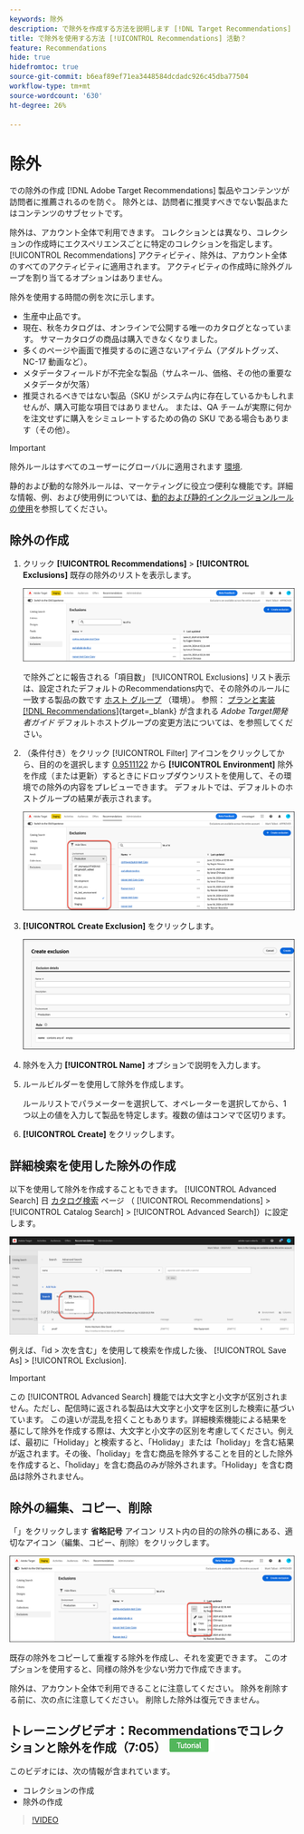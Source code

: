 ```yaml
---
keywords: 除外
description: で除外を作成する方法を説明します [!DNL Target Recommendations] 製品やコンテンツが訪問者に推薦されるのを防ぐ。
title: で除外を使用する方法 [!UICONTROL Recommendations] 活動？
feature: Recommendations
hide: true
hidefromtoc: true
source-git-commit: b6eaf89ef71ea3448584dcdadc926c45dba77504
workflow-type: tm+mt
source-wordcount: '630'
ht-degree: 26%

---
```


# 除外

での除外の作成 [!DNL Adobe Target Recommendations] 製品やコンテンツが訪問者に推薦されるのを防ぐ。 除外とは、訪問者に推奨すべきでない製品またはコンテンツのサブセットです。

除外は、アカウント全体で利用できます。 コレクションとは異なり、コレクションの作成時にエクスペリエンスごとに特定のコレクションを指定します。 [!UICONTROL Recommendations] アクティビティ、除外は、アカウント全体のすべてのアクティビティに適用されます。 アクティビティの作成時に除外グループを割り当てるオプションはありません。

除外を使用する時間の例を次に示します。

* 生産中止品です。
* 現在、秋冬カタログは、オンラインで公開する唯一のカタログとなっています。 サマーカタログの商品は購入できなくなりました。
* 多くのページや画面で推奨するのに適さないアイテム（アダルトグッズ、NC-17 動画など）。
* メタデータフィールドが不完全な製品（サムネール、価格、その他の重要なメタデータが欠落）
* 推奨されるべきではない製品（SKU がシステム内に存在しているかもしれませんが、購入可能な項目ではありません。 または、QA チームが実際に何かを注文せずに購入をシミュレートするための偽の SKU である場合もあります（その他）。

>[!IMPORTANT]
>
>除外ルールはすべてのユーザーにグローバルに適用されます [環境](/help/main/administrating-target/environments.md).
>
>静的および動的な除外ルールは、マーケティングに役立つ便利な機能です。詳細な情報、例、および使用例については、[動的および静的インクルージョンルールの使用](/help/main/c-recommendations/c-algorithms/use-dynamic-and-static-inclusion-rules.md#concept_4CB5C0FA705D4E449BD0B37B3D987F9F)を参照してください。

## 除外の作成

1. クリック **[!UICONTROL Recommendations]** > **[!UICONTROL Exclusions]** 既存の除外のリストを表示します。

   ![exclusions_list 画像](assets/exclusions-list.png)

   で除外ごとに報告される「項目数」 [!UICONTROL Exclusions] リスト表示は、設定されたデフォルトのRecommendations内で、その除外のルールに一致する製品の数です [ホスト グループ](/help/main/administrating-target/hosts.md) （環境）。 参照： [プランと実装 [!DNL Recommendations]](https://experienceleague.adobe.com/en/docs/target-dev/developer/recommendations){target=_blank} が含まれる *Adobe Target開発者ガイド* デフォルトホストグループの変更方法については、を参照してください。

1. （条件付き）をクリック [!UICONTROL Filter] アイコンをクリックしてから、目的のを選択します [0.9511122](/help/main/administrating-target/environments.md) から **[!UICONTROL Environment]** 除外を作成（または更新）するときにドロップダウンリストを使用して、その環境での除外の内容をプレビューできます。 デフォルトでは、デフォルトのホストグループの結果が表示されます。

   ![除外を作成](/help/main/c-recommendations/c-products/assets/choose-environment.png)

1. **[!UICONTROL Create Exclusion]** をクリックします。

   ![除外を作成ダイアログボックス](/help/main/c-recommendations/c-products/assets/create-exclusion.png)

1. 除外を入力 **[!UICONTROL Name]** オプションで説明を入力します。

1. ルールビルダーを使用して除外を作成します。

   ルールリストでパラメーターを選択して、オペレーターを選択してから、1 つ以上の値を入力して製品を特定します。複数の値はコンマで区切ります。

1. **[!UICONTROL Create]** をクリックします。

## 詳細検索を使用した除外の作成

以下を使用して除外を作成することもできます。 [!UICONTROL Advanced Search] 日 [カタログ検索](/help/main/c-recommendations/c-products/catalog-search.md#save-as) ページ （ [!UICONTROL Recommendations] > [!UICONTROL Catalog Search] > [!UICONTROL Advanced Search]）に設定します。

![ダイアログとして保存](/help/main/c-recommendations/c-products/assets/save-as.png)

例えば、「id > 次を含む」を使用して検索を作成した後、 [!UICONTROL Save As] > [!UICONTROL Exclusion].

>[!IMPORTANT]
>
>この [!UICONTROL Advanced Search] 機能では大文字と小文字が区別されません。ただし、配信時に返される製品は大文字と小文字を区別した検索に基づいています。 この違いが混乱を招くこともあります。詳細検索機能による結果を基にして除外を作成する際は、大文字と小文字の区別を考慮してください。例えば、最初に「Holiday」と検索すると、「Holiday」または「holiday」を含む結果が返されます。その後、「holiday」を含む商品を除外することを目的とした除外を作成すると、「holiday」を含む商品のみが除外されます。「Holiday」を含む商品は除外されません。

## 除外の編集、コピー、削除

「」をクリックします **省略記号** アイコン リスト内の目的の除外の横にある、適切なアイコン（編集、コピー、削除）をクリックします。

![オプション：編集、コピー、削除](/help/main/c-recommendations/c-products/assets/edit-copy-delete.png)

既存の除外をコピーして重複する除外を作成し、それを変更できます。 このオプションを使用すると、同様の除外を少ない労力で作成できます。

除外は、アカウント全体で利用できることに注意してください。 除外を削除する前に、次の点に注意してください。 削除した除外は復元できません。

## トレーニングビデオ：Recommendationsでコレクションと除外を作成（7:05） ![チュートリアルバッジ](/help/main/assets/tutorial.png)

このビデオには、次の情報が含まれています。

* コレクションの作成
* 除外の作成

>[!VIDEO](https://video.tv.adobe.com/v/27689)